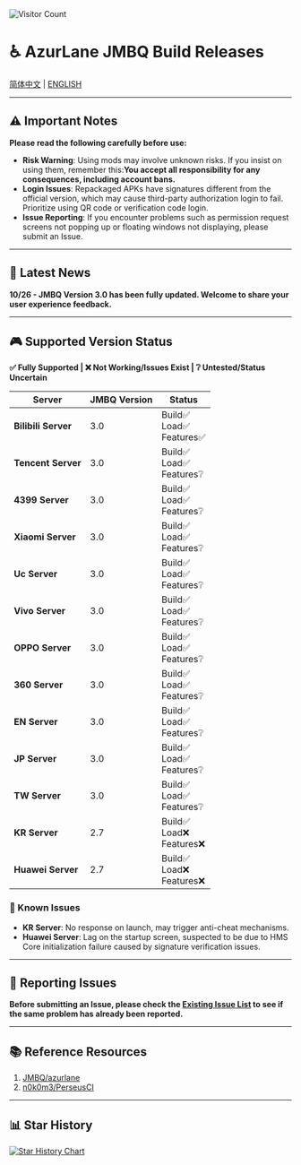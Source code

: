 <img src="https://count.getloli.com/@azurlanejmbq?name=azurlanejmbq&theme=moebooru&padding=7&offset=0&align=top&scale=1&pixelated=1&darkmode=auto" alt="Visitor Count" />

# ♿ AzurLane JMBQ Build Releases

[简体中文](README.md) | [ENGLISH](README_en.md)

---

## ⚠️ Important Notes

**Please read the following carefully before use:**

- **Risk Warning**: Using mods may involve unknown risks. If you insist on using them, remember this:**You accept all responsibility for any consequences, including account bans.**
- **Login Issues**: Repackaged APKs have signatures different from the official version, which may cause third-party authorization login to fail. Prioritize using QR code or verification code login.
- **Issue Reporting**: If you encounter problems such as permission request screens not popping up or floating windows not displaying, please submit an Issue.

---

## 🎉 Latest News

**10/26 - JMBQ Version 3.0 has been fully updated. Welcome to share your user experience feedback.**

---

## 🎮 Supported Version Status

**✅ Fully Supported | ❌ Not Working/Issues Exist | ❔ Untested/Status Uncertain**

| Server               | JMBQ Version | Status                          |
|----------------------|--------------|---------------------------------|
| **Bilibili Server**  | 3.0          | Build✅ <br>Load✅ <br>Features✅ |
| **Tencent Server** | 3.0       | Build✅ <br>Load✅ <br>Features❔ |
| **4399 Server**      | 3.0          | Build✅ <br>Load✅ <br>Features❔ |
| **Xiaomi Server**    | 3.0          | Build✅ <br>Load✅ <br>Features❔ |
| **Uc Server**     | 3.0          | Build✅ <br>Load✅ <br>Features❔ |
| **Vivo Server**      | 3.0          | Build✅ <br>Load✅ <br>Features❔ |
| **OPPO Server**      | 3.0          | Build✅ <br>Load✅ <br>Features❔ |
| **360 Server**      | 3.0          | Build✅ <br>Load✅ <br>Features❔ |
| **EN Server**        | 3.0          | Build✅ <br>Load✅ <br>Features❔ |
| **JP Server**        | 3.0          | Build✅ <br>Load✅ <br>Features❔ |
| **TW Server**        | 3.0          | Build✅ <br>Load✅ <br>Features❔ |
| **KR Server**        | 2.7          | Build✅ <br>Load❌ <br>Features❌ |
| **Huawei Server**    | 2.7          | Build✅ <br>Load❌ <br>Features❌ |

### 🚧 Known Issues

- **KR Server**: No response on launch, may trigger anti-cheat mechanisms.
- **Huawei Server**: Lag on the startup screen, suspected to be due to HMS Core initialization failure caused by signature verification issues.

---

## 🐛 Reporting Issues

**Before submitting an Issue, please check the [Existing Issue List](https://github.com/JMBQ/azurlane/issues) to see if the same problem has already been reported.**

---

## 📚 Reference Resources

1. [JMBQ/azurlane](https://github.com/JMBQ/azurlane)  
2. [n0k0m3/PerseusCI](https://github.com/n0k0m3/PerseusCI)

---

## 📊 Star History

[![Star History Chart](https://starchart.cc/XiYueHura/Azurlane-Build.svg?variant=adaptive)](https://starchart.cc/XiYueHura/Azurlane-Build)